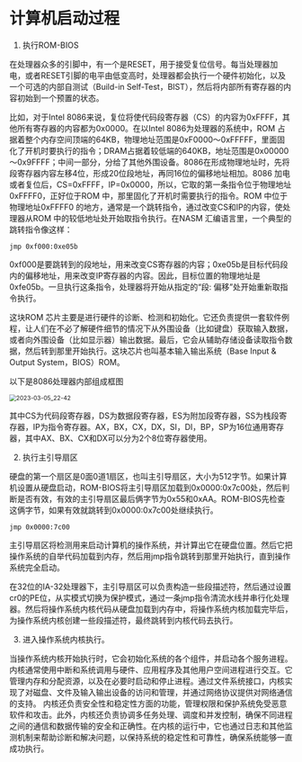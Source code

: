 # 计算机启动过程

1. 执行ROM-BIOS

在处理器众多的引脚中，有一个是RESET，用于接受复位信号。每当处理器加电，或者RESET引脚的电平由低变高时，处理器都会执行一个硬件初始化，以及一个可选的内部自测试（Build-in Self-Test，BIST），然后将内部所有寄存器的内容初始到一个预置的状态。

比如，对于Intel 8086来说，复位将使代码段寄存器（CS）的内容为0xFFFF，其他所有寄存器的内容都为0x0000。在以Intel 8086为处理器的系统中，ROM 占据着整个内存空间顶端的64KB，物理地址范围是0xF0000～0xFFFFF，里面固化了开机时要执行的指令；DRAM占据着较低端的640KB，地址范围是0x00000～0x9FFFF；中间一部分，分给了其他外围设备。8086在形成物理地址时，先将段寄存器内容左移4位，形成20位段地址，再同16位的偏移地址相加。8086 加电或者复位后，CS=0xFFFF，IP=0x0000，所以，它取的第一条指令位于物理地址0xFFFF0，正好位于ROM 中，那里固化了开机时需要执行的指令。ROM 中位于物理地址0xFFFF0 的地方，通常是一个跳转指令，通过改变CS和IP的内容，使处理器从ROM 中的较低地址处开始取指令执行。在NASM 汇编语言里，一个典型的跳转指令像这样：

```assembly
jmp 0xf000:0xe05b
```

0xf000是要跳转到的段地址，用来改变CS寄存器的内容；0xe05b是目标代码段内的偏移地址，用来改变IP寄存器的内容。因此，目标位置的物理地址是0xfe05b。一旦执行这条指令，处理器将开始从指定的“段: 偏移”处开始重新取指令执行。

这块ROM 芯片主要是进行硬件的诊断、检测和初始化。它还负责提供一套软件例程，让人们在不必了解硬件细节的情况下从外围设备（比如键盘）获取输入数据，或者向外围设备（比如显示器）输出数据。最后，它会从辅助存储设备读取指令数据，然后转到那里开始执行。这块芯片也叫基本输入输出系统（Base Input & Output System，BIOS）ROM。

以下是8086处理器内部组成框图

<img src="/home/cccmmf/操作系统/x86/chap2/2023-03-05_22-42.png" alt="2023-03-05_22-42" style="zoom:75%;" />

其中CS为代码段寄存器，DS为数据段寄存器，ES为附加段寄存器，SS为栈段寄存器，IP为指令寄存器。AX，BX，CX，DX，SI，DI，BP，SP为16位通用寄存器，其中AX、BX、CX和DX可以分为2个8位寄存器使用。

2. 执行主引导扇区

硬盘的第一个扇区是0面0道1扇区，也叫主引导扇区，大小为512字节。如果计算机设置从硬盘启动，ROM-BIOS将主引导扇区加载到0x0000:0x7c00处，然后判断是否有效，有效的主引导扇区最后俩字节为0x55和0xAA。ROM-BIOS先检查这俩字节，如果有效就跳转到0x0000:0x7c00处继续执行。

```assembly
jmp 0x0000:7c00
```

主引导扇区将检测用来启动计算机的操作系统，并计算出它在硬盘位置。然后它把操作系统的自举代码加载到内存，然后用jmp指令跳转到那里开始执行，直到操作系统完全启动。

在32位的IA-32处理器下，主引导扇区可以负责构造一些段描述符，然后通过设置cr0的PE位，从实模式切换为保护模式，通过一条jmp指令清流水线并串行化处理器。然后将操作系统内核代码从硬盘加载到内存中，将操作系统内核加载完毕后，为操作系统内核创建一些段描述符，最终跳转到内核代码去执行。

3. 进入操作系统内核执行。

当操作系统内核开始执行时，它会初始化系统的各个组件，并启动各个服务进程。内核通常使用中断和系统调用与硬件、应用程序及其他用户空间进程进行交互。它管理内存和分配资源，以及在必要时启动和停止进程。通过文件系统接口，内核实现了对磁盘、文件及输入输出设备的访问和管理，并通过网络协议提供对网络通信的支持。 内核还负责安全性和稳定性方面的功能，管理权限和保护系统免受恶意软件和攻击。此外，内核还负责协调多任务处理、调度和并发控制，确保不同进程之间的通信和数据传输的安全和正确性。在内核的运行中，它也通过日志和其他监测机制来帮助诊断和解决问题，以保持系统的稳定性和可靠性，确保系统能够一直成功执行。

